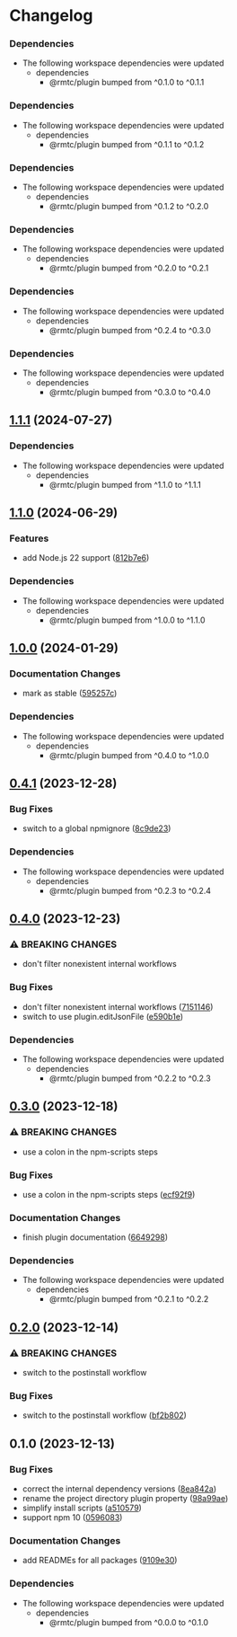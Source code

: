 # Changelog

### Dependencies

* The following workspace dependencies were updated
  * dependencies
    * @rmtc/plugin bumped from ^0.1.0 to ^0.1.1

### Dependencies

* The following workspace dependencies were updated
  * dependencies
    * @rmtc/plugin bumped from ^0.1.1 to ^0.1.2

### Dependencies

* The following workspace dependencies were updated
  * dependencies
    * @rmtc/plugin bumped from ^0.1.2 to ^0.2.0

### Dependencies

* The following workspace dependencies were updated
  * dependencies
    * @rmtc/plugin bumped from ^0.2.0 to ^0.2.1

### Dependencies

* The following workspace dependencies were updated
  * dependencies
    * @rmtc/plugin bumped from ^0.2.4 to ^0.3.0

### Dependencies

* The following workspace dependencies were updated
  * dependencies
    * @rmtc/plugin bumped from ^0.3.0 to ^0.4.0

## [1.1.1](https://github.com/rowanmanning/toolchain/compare/plugin-npm-scripts-v1.1.0...plugin-npm-scripts-v1.1.1) (2024-07-27)


### Dependencies

* The following workspace dependencies were updated
  * dependencies
    * @rmtc/plugin bumped from ^1.1.0 to ^1.1.1

## [1.1.0](https://github.com/rowanmanning/toolchain/compare/plugin-npm-scripts-v1.0.0...plugin-npm-scripts-v1.1.0) (2024-06-29)


### Features

* add Node.js 22 support ([812b7e6](https://github.com/rowanmanning/toolchain/commit/812b7e6bff71d677a144767a61e8dfed615a5094))


### Dependencies

* The following workspace dependencies were updated
  * dependencies
    * @rmtc/plugin bumped from ^1.0.0 to ^1.1.0

## [1.0.0](https://github.com/rowanmanning/toolchain/compare/plugin-npm-scripts-v0.4.3...plugin-npm-scripts-v1.0.0) (2024-01-29)


### Documentation Changes

* mark as stable ([595257c](https://github.com/rowanmanning/toolchain/commit/595257cdb79b451a728a60d67063279f4b7b9105))


### Dependencies

* The following workspace dependencies were updated
  * dependencies
    * @rmtc/plugin bumped from ^0.4.0 to ^1.0.0

## [0.4.1](https://github.com/rowanmanning/toolchain/compare/plugin-npm-scripts-v0.4.0...plugin-npm-scripts-v0.4.1) (2023-12-28)


### Bug Fixes

* switch to a global npmignore ([8c9de23](https://github.com/rowanmanning/toolchain/commit/8c9de2325e0783d1471cbd0f17a684d5eb301246))


### Dependencies

* The following workspace dependencies were updated
  * dependencies
    * @rmtc/plugin bumped from ^0.2.3 to ^0.2.4

## [0.4.0](https://github.com/rowanmanning/toolchain/compare/plugin-npm-scripts-v0.3.0...plugin-npm-scripts-v0.4.0) (2023-12-23)


### ⚠ BREAKING CHANGES

* don't filter nonexistent internal workflows

### Bug Fixes

* don't filter nonexistent internal workflows ([7151146](https://github.com/rowanmanning/toolchain/commit/7151146e0077d401ac64dbd346756b0d85f47000))
* switch to use plugin.editJsonFile ([e590b1e](https://github.com/rowanmanning/toolchain/commit/e590b1ef38bbf3ea7d45da72fc9593db84c80867))


### Dependencies

* The following workspace dependencies were updated
  * dependencies
    * @rmtc/plugin bumped from ^0.2.2 to ^0.2.3

## [0.3.0](https://github.com/rowanmanning/toolchain/compare/plugin-npm-scripts-v0.2.3...plugin-npm-scripts-v0.3.0) (2023-12-18)


### ⚠ BREAKING CHANGES

* use a colon in the npm-scripts steps

### Bug Fixes

* use a colon in the npm-scripts steps ([ecf92f9](https://github.com/rowanmanning/toolchain/commit/ecf92f9a5a0e4eb882928b03c5486c9a07fff330))


### Documentation Changes

* finish plugin documentation ([6649298](https://github.com/rowanmanning/toolchain/commit/66492985257fa151576c904d881a3803b55aa863))


### Dependencies

* The following workspace dependencies were updated
  * dependencies
    * @rmtc/plugin bumped from ^0.2.1 to ^0.2.2

## [0.2.0](https://github.com/rowanmanning/toolchain/compare/plugin-npm-scripts-v0.1.1...plugin-npm-scripts-v0.2.0) (2023-12-14)


### ⚠ BREAKING CHANGES

* switch to the postinstall workflow

### Bug Fixes

* switch to the postinstall workflow ([bf2b802](https://github.com/rowanmanning/toolchain/commit/bf2b802aac8b57f644f7d9385d6ca985e77d4eb8))

## 0.1.0 (2023-12-13)


### Bug Fixes

* correct the internal dependency versions ([8ea842a](https://github.com/rowanmanning/toolchain/commit/8ea842a9ecb6bce2a075896b316c1108149b8f28))
* rename the project directory plugin property ([98a99ae](https://github.com/rowanmanning/toolchain/commit/98a99ae8927d6ea34f5965b7564584a458b9f71b))
* simplify install scripts ([a510579](https://github.com/rowanmanning/toolchain/commit/a510579de17e4e1ea9e63964749ad0f0c7bab9e2))
* support npm 10 ([0596083](https://github.com/rowanmanning/toolchain/commit/05960837bbf1637f258a4080971b3f36364dc2cd))


### Documentation Changes

* add READMEs for all packages ([9109e30](https://github.com/rowanmanning/toolchain/commit/9109e304fb3b2d1a810e1fc948fef2b325be1099))


### Dependencies

* The following workspace dependencies were updated
  * dependencies
    * @rmtc/plugin bumped from ^0.0.0 to ^0.1.0

